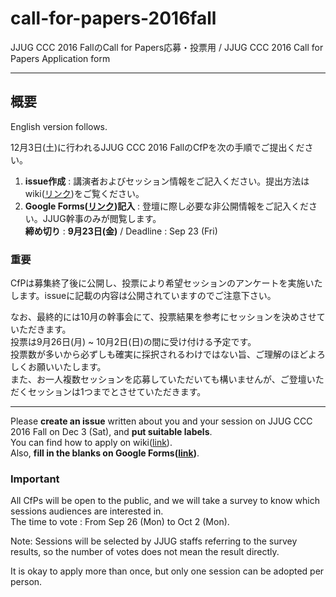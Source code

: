 # call-for-papers-2016fall
JJUG CCC 2016 FallのCall for Papers応募・投票用 / JJUG CCC 2016 Call for Papers Application form

---

## 概要
English version follows.  

12月3日(土)に行われるJJUG CCC 2016 FallのCfPを次の手順でご提出ください。  
1. **issue作成** : 講演者およびセッション情報をご記入ください。提出方法はwiki([リンク](https://github.com/jjug-ccc/call-for-paper-2016fall/wiki/%E5%BF%9C%E5%8B%9F%E6%96%B9%E6%B3%95---How-to-apply))をご覧ください。  
2. **Google Forms([リンク](https://docs.google.com/forms/d/e/1FAIpQLSfUlp3rSovSfP6UHem8detnFoyf85WUdVJ-VSPl1uQ33BCf8Q/viewform))記入** : 登壇に際し必要な非公開情報をご記入ください。JJUG幹事のみが閲覧します。   
**締め切り** : **9月23日(金)** / Deadline : Sep 23 (Fri)  

### 重要  
CfPは募集終了後に公開し、投票により希望セッションのアンケートを実施いたします。issueに記載の内容は公開されていますのでご注意下さい。  

なお、最終的には10月の幹事会にて、投票結果を参考にセッションを決めさせていただきます。  
投票は9月26日(月) ~ 10月2日(日)の間に受け付ける予定です。  
投票数が多いから必ずしも確実に採択されるわけではない旨、ご理解のほどよろしくお願いいたします。  
また、お一人複数セッションを応募していただいても構いませんが、ご登壇いただくセッションは1つまでとさせていただきます。  

---

Please **create an issue** written about you and your session on JJUG CCC 2016 Fall on Dec 3 (Sat), and **put suitable labels**.  
You can find how to apply on wiki([link](https://github.com/jjug-ccc/call-for-paper-2016fall/wiki/%E5%BF%9C%E5%8B%9F%E6%96%B9%E6%B3%95---How-to-apply)).  
Also, **fill in the blanks on Google Forms([link](https://docs.google.com/forms/d/e/1FAIpQLSfUlp3rSovSfP6UHem8detnFoyf85WUdVJ-VSPl1uQ33BCf8Q/viewform))**.  

### Important

All CfPs will be open to the public, and we will take a survey to know which sessions audiences are interested in.  
The time to vote : From Sep 26 (Mon) to Oct 2 (Mon).  

Note: Sessions will be selected by JJUG staffs referring to the survey results, so the number of votes does not mean the result directly.

It is okay to apply more than once, but only one session can be adopted per person.
